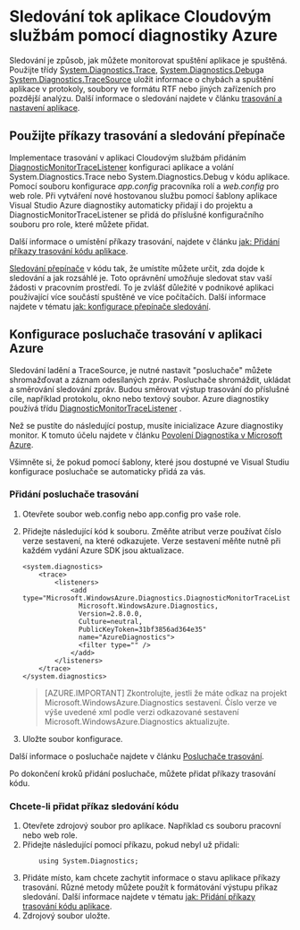 <properties
    pageTitle="Sledování tok v aplikaci služby cloudu pomocí Azure diagnostiky | Microsoft Azure"
    description="Přidání sledování zpráv do Azure aplikace pomůže ladění, měření výkonu, sledování, analýza provozu a další."
    services="cloud-services"
    documentationCenter=".net"
    authors="rboucher"
    manager="jwhit"
    editor=""/>

<tags
    ms.service="cloud-services"
    ms.workload="na"
    ms.tgt_pltfrm="na"
    ms.devlang="dotnet"
    ms.topic="article"
    ms.date="02/20/2016"
    ms.author="robb"/>



# <a name="trace-the-flow-of-a-cloud-services-application-with-azure-diagnostics"></a>Sledování tok aplikace Cloudovým službám pomocí diagnostiky Azure

Sledování je způsob, jak můžete monitorovat spuštění aplikace je spuštěná. Použijte třídy [System.Diagnostics.Trace](https://msdn.microsoft.com/library/system.diagnostics.trace.aspx), [System.Diagnostics.Debug](https://msdn.microsoft.com/library/system.diagnostics.debug.aspx)a [System.Diagnostics.TraceSource](https://msdn.microsoft.com/library/system.diagnostics.tracesource.aspx) uložit informace o chybách a spuštění aplikace v protokoly, soubory ve formátu RTF nebo jiných zařízeních pro pozdější analýzu. Další informace o sledování najdete v článku [trasování a nastavení aplikace](https://msdn.microsoft.com/library/zs6s4h68.aspx).


## <a name="use-trace-statements-and-trace-switches"></a>Použijte příkazy trasování a sledování přepínače

Implementace trasování v aplikaci Cloudovým službám přidáním [DiagnosticMonitorTraceListener](https://msdn.microsoft.com/library/azure/microsoft.windowsazure.diagnostics.diagnosticmonitortracelistener.aspx) konfiguraci aplikace a volání System.Diagnostics.Trace nebo System.Diagnostics.Debug v kódu aplikace. Pomocí souboru konfigurace *app.config* pracovníka rolí a *web.config* pro web role. Při vytváření nové hostovanou službu pomocí šablony aplikace Visual Studio Azure diagnostiky automaticky přidají i do projektu a DiagnosticMonitorTraceListener se přidá do příslušné konfiguračního souboru pro role, které můžete přidat.

Další informace o umístění příkazy trasování, najdete v článku [jak: Přidání příkazy trasování kódu aplikace](https://msdn.microsoft.com/library/zd83saa2.aspx).

[Sledování přepínače](https://msdn.microsoft.com/library/3at424ac.aspx) v kódu tak, že umístíte můžete určit, zda dojde k sledování a jak rozsáhlé je. Toto oprávnění umožňuje sledovat stav vaší žádosti v pracovním prostředí. To je zvlášť důležité v podnikové aplikaci používající více součástí spuštěné ve více počítačích. Další informace najdete v tématu [jak: konfigurace přepínače sledování](https://msdn.microsoft.com/library/t06xyy08.aspx).

## <a name="configure-the-trace-listener-in-an-azure-application"></a>Konfigurace posluchače trasování v aplikaci Azure

Sledování ladění a TraceSource, je nutné nastavit "posluchače" můžete shromažďovat a záznam odesílaných zpráv. Posluchače shromáždit, ukládat a směrování sledování zpráv. Budou směrovat výstup trasování do příslušné cíle, například protokolu, okno nebo textový soubor. Azure diagnostiky používá třídu [DiagnosticMonitorTraceListener](https://msdn.microsoft.com/library/azure/microsoft.windowsazure.diagnostics.diagnosticmonitortracelistener.aspx) .

Než se pustíte do následující postup, musíte inicializace Azure diagnostiky monitor. K tomuto účelu najdete v článku [Povolení Diagnostika v Microsoft Azure](cloud-services-dotnet-diagnostics.md).

Všimněte si, že pokud pomocí šablony, které jsou dostupné ve Visual Studiu konfigurace posluchače se automaticky přidá za vás.


### <a name="add-a-trace-listener"></a>Přidání posluchače trasování

1. Otevřete soubor web.config nebo app.config pro vaše role.
2. Přidejte následující kód k souboru. Změňte atribut verze používat číslo verze sestavení, na které odkazujete. Verze sestavení měňte nutně při každém vydání Azure SDK jsou aktualizace.

    ```
    <system.diagnostics>
        <trace>
            <listeners>
                <add type="Microsoft.WindowsAzure.Diagnostics.DiagnosticMonitorTraceListener,
                  Microsoft.WindowsAzure.Diagnostics,
                  Version=2.8.0.0,
                  Culture=neutral,
                  PublicKeyToken=31bf3856ad364e35"
                  name="AzureDiagnostics">
                  <filter type="" />
                </add>
            </listeners>
        </trace>
    </system.diagnostics>
    ```
    >[AZURE.IMPORTANT] Zkontrolujte, jestli že máte odkaz na projekt Microsoft.WindowsAzure.Diagnostics sestavení. Číslo verze ve výše uvedené xml podle verzi odkazované sestavení Microsoft.WindowsAzure.Diagnostics aktualizujte.

3. Uložte soubor konfigurace.

Další informace o posluchače najdete v článku [Posluchače trasování](https://msdn.microsoft.com/library/4y5y10s7.aspx).

Po dokončení kroků přidání posluchače, můžete přidat příkazy trasování kódu.


### <a name="to-add-trace-statement-to-your-code"></a>Chcete-li přidat příkaz sledování kódu

1. Otevřete zdrojový soubor pro aplikace. Například <RoleName>cs souboru pracovní nebo web role.
2. Přidejte následující pomocí příkazu, pokud nebyl už přidali:
    ```
        using System.Diagnostics;
    ```
3. Přidáte místo, kam chcete zachytit informace o stavu aplikace příkazy trasování. Různé metody můžete použít k formátování výstupu příkaz sledování. Další informace najdete v tématu [jak: Přidání příkazy trasování kódu aplikace](https://msdn.microsoft.com/library/zd83saa2.aspx).
4. Zdrojový soubor uložte.
